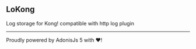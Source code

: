 ## LoKong

Log storage for Kong!
compatible with http log plugin



-------
Proudly powered by AdonisJs 5 with ❤️!

